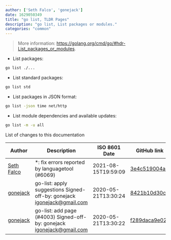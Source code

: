 ```yaml
---
author: ['Seth Falco', 'gonejack']
date: 1629050349
title: "go list, TLDR Pages"
description: "go list, List packages or modules."
categories: "common"
---
```

> More information: <https://golang.org/cmd/go/#hdr-List_packages_or_modules>.

- List packages:

```bash
go list ./...
```

- List standard packages:

```bash
go list std
```

- List packages in JSON format:

```bash
go list -json time net/http
```

- List module dependencies and available updates:

```bash
go list -m -u all
```
List of changes to this documentation


Author | Description | ISO 8601 Date | GitHub link
------|-----|-----|-----
[Seth Falco](mailto:seth@falco.fun) | *: fix errors reported by languagetool (#6069) | 2021-08-15T19:59:09 | [3e4c519004a4](https://github.com/tldr-pages/tldr/commit/3e4c519004a471c861cdc609fd7239ee3355671c)
[gonejack](mailto:igonejack@gmail.com) | go-list: apply suggestions Signed-off-by: gonejack <igonejack@gmail.com> | 2020-05-21T13:30:24 | [8421b10d30c0](https://github.com/tldr-pages/tldr/commit/8421b10d30c0dfd2a36ea84dde54249de4590e28)
[gonejack](mailto:igonejack@gmail.com) | go-list: add page (#4003) Signed-off-by: gonejack <igonejack@gmail.com> | 2020-05-21T13:30:22 | [f289daca9e02](https://github.com/tldr-pages/tldr/commit/f289daca9e02b47658d90c13ae0804228614127c)

